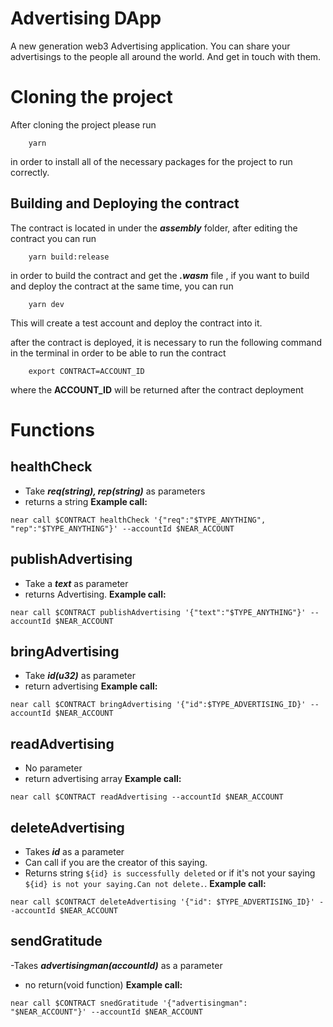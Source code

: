 
# Advertising DApp

A new generation web3 Advertising application. You can share your advertisings to the people all around the world. And get in touch with them.


# Cloning the project
After cloning the project please run 
```
    yarn
```
in order to install all of the necessary packages for the project to run correctly.

## Building and Deploying the contract
The contract is located in under the ***assembly*** folder, after editing the contract you can run
```
    yarn build:release
```
in order to build the contract and get the ***.wasm*** file , if you want to build and deploy the contract at the same time, you can run 
```
    yarn dev
```
This will create a test account and deploy the contract into it.

after the contract is deployed, it is necessary to run the following command in the terminal in order to be able to run the contract
```
    export CONTRACT=ACCOUNT_ID
```
where the **ACCOUNT_ID** will be returned after the contract deployment

# Functions
## healthCheck
  - Take ***req(string), rep(string)*** as parameters
  - returns a string
  **Example call:**
```
near call $CONTRACT healthCheck '{"req":"$TYPE_ANYTHING", "rep":"$TYPE_ANYTHING"}' --accountId $NEAR_ACCOUNT
```

## publishAdvertising
  - Take a ***text*** as parameter
  - returns Advertising.
  **Example call:**
```
near call $CONTRACT publishAdvertising '{"text":"$TYPE_ANYTHING"}' --accountId $NEAR_ACCOUNT
```

## bringAdvertising
  - Take ***id(u32)*** as parameter
  - return advertising
  **Example call:**
```
near call $CONTRACT bringAdvertising '{"id":$TYPE_ADVERTISING_ID}' --accountId $NEAR_ACCOUNT
```

## readAdvertising 
  - No parameter
  - return advertising array
**Example call:**
```
near call $CONTRACT readAdvertising --accountId $NEAR_ACCOUNT
```

## deleteAdvertising
  - Takes ***id*** as a parameter
  - Can call if you are the creator of this saying.
  - Returns string `${id} is successfully deleted` or if it's not your saying `${id} is not your saying.Can not delete.`.
  **Example call:**
```
near call $CONTRACT deleteAdvertising '{"id": $TYPE_ADVERTISING_ID}' --accountId $NEAR_ACCOUNT
```

## sendGratitude
  -Takes ***advertisingman(accountId)*** as a parameter
  - no return(void function)
  **Example call:**
```
near call $CONTRACT snedGratitude '{"advertisingman": "$NEAR_ACCOUNT"}' --accountId $NEAR_ACCOUNT
```



